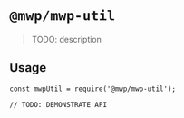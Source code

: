 # `@mwp/mwp-util`

> TODO: description

## Usage

```
const mwpUtil = require('@mwp/mwp-util');

// TODO: DEMONSTRATE API
```
